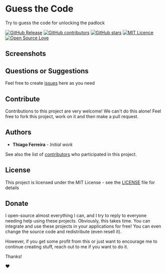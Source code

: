 # Guess the Code

Try to guess the code for unlocking the padlock

[![GitHub Release](https://img.shields.io/github/release/thiagodnf/guess-the-code.svg)](https://github.com/thiagodnf/guess-the-code/releases/latest)
[![GitHub contributors](https://img.shields.io/github/contributors/thiagodnf/guess-the-code.svg)](https://github.com/thiagodnf/guess-the-code/graphs/contributors)
[![GitHub stars](https://img.shields.io/github/stars/thiagodnf/guess-the-code.svg)](https://github.com/thiagodnf/guess-the-code)
[![MIT Licence](https://badges.frapsoft.com/os/mit/mit.svg?v=103)](https://opensource.org/licenses/mit-license.php)
[![Open Source Love](https://badges.frapsoft.com/os/v1/open-source.svg?v=103)](https://github.com/ellerbrock/open-source-badges/)

## Screenshots

## Questions or Suggestions

Feel free to create <a href="https://github.com/thiagodnf/guess-the-code/issues">issues</a> here as you need

## Contribute

Contributions to this project are very welcome! We can't do this alone! Feel free to fork this project, work on it and then make a pull request.

## Authors

* **Thiago Ferreira** - *Initial work*

See also the list of [contributors](https://github.com/thiagodnf/guess-the-code/graphs/contributors) who participated in this project.

## License

This project is licensed under the MIT License - see the [LICENSE](LICENSE) file for details

## Donate

I open-source almost everything I can, and I try to reply to everyone needing help using these projects. Obviously, this takes time. You can integrate and use these projects in your applications for free! You can even change the source code and redistribute (even resell it).

However, if you get some profit from this or just want to encourage me to continue creating stuff, reach out to me if you want to do it.

Thanks!

❤️


